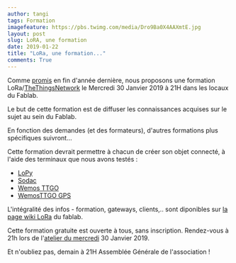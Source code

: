 ```yaml
---
author: tangi
tags: Formation
imagefeature: https://pbs.twimg.com/media/Dro9Ba0X4AAXmtE.jpg
layout: post
slug: LoRA, une formation
date: 2019-01-22
title: "LoRa, une formation..."
comments: True
---
```


Comme [promis](http://www.fablab-lannion.org/2018/11/lora-le-retour.html) en fin d'année dernière, nous proposons une formation LoRa/[TheThingsNetwork](https://www.thethingsnetwork.org/)
le Mercredi 30 Janvier 2019 à 21H dans les locaux du Fablab.

Le but de cette formation est de diffuser les connaissances acquises sur le sujet au sein du Fablab. 

En fonction des demandes (et des formateurs), d'autres formations plus spécifiques suivront...

Cette formation devrait permettre à chacun de créer son objet connecté, à l'aide des terminaux que nous avons testés : 

* [LoPy](https://wiki.fablab-lannion.org/index.php?title=FormationLoPy)
* [Sodac](https://wiki.fablab-lannion.org/index.php?title=Sodaq_ne_v2)
* [Wemos TTGO](https://wiki.fablab-lannion.org/index.php?title=WemosTTGO)
* [WemosTTGO GPS](https://wiki.fablab-lannion.org/index.php?title=WemosTTGO_GPS)   

L'intégralité des infos - formation, gateways, clients,.. sont diponibles sur
[la page wiki LoRa](https://wiki.fablab-lannion.org/index.php?title=Cat%C3%A9gorie:LoRa) du
fablab.

Cette formation gratuite est ouverte à tous, sans inscription. 
Rendez-vous à 21h lors de l'[atelier du mercredi](http://www.fablab-lannion.org/horaires-et-acces/) 30 Janvier 2019.

Et n'oubliez pas, demain à 21H Assemblée Générale de l'association !
